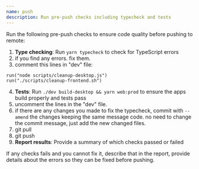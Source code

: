 ```yaml
---
name: push
description: Run pre-push checks including typecheck and tests
---
```


Run the following pre-push checks to ensure code quality before pushing to remote:

1. **Type checking**: Run `yarn typecheck` to check for TypeScript errors
2. if you find any errors. fix them.
3. comment this lines in "dev" file:
```
run("node scripts/cleanup-desktop.js")
run("./scripts/cleanup-frontend.sh")
```
4. **Tests**: Run `./dev build-desktop && yarn web:prod` to ensure the apps build properly and tests pass
5. uncomment the lines in the "dev" file.
6. if there are any changes you made to fix the typecheck, commit with `--amend` the changes keeping the same message code. no need to change the commit message, just add the new changed files.
7. git pull
8. git push
9.  **Report results**: Provide a summary of which checks passed or failed

If any checks fails and you cannot fix it, describe that in the report, provide details about the errors so they can be fixed before pushing.